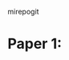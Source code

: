 mirepogit
# Paper 1:<Title>
### Author: <Your>
### Topic: <What>
### Star date: 1st of March, 2018.
xfghcxfhfghchgcfhgfchfd